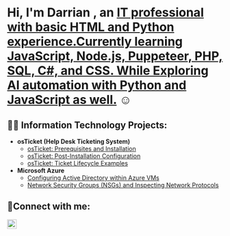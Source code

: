 <h1>Hi, I'm Darrian , an <a href="https://www.linkedin.com/in/darrian-hibbert/">IT professional with basic HTML and Python experience.Currently learning JavaScript, Node.js, Puppeteer, PHP, SQL, C#, and CSS. While Exploring AI automation with Python and JavaScript as well.</a> ☺ </h1>

<h2>👨‍💻 Information Technology Projects:</h2>

- <b>osTicket (Help Desk Ticketing System)</b>
  - [osTicket: Prerequisites and Installation](https://github.com/Darrianhibbert/osticket-prereqs.git)
  - [osTicket: Post-Installation Configuration](https://github.com/Darrianhibbert/post-install-config.git)
  - [osTicket: Ticket Lifecycle Examples](https://github.com/Darrianhibbert/ticket-lifecycle.git)
- <b>Microsoft Azure</b>
  - [Configuring Active Directory within Azure VMs](https://github.com/Darrianhibbert/configure-ad.git)
  - [Network Security Groups (NSGs) and Inspecting Network Protocols](https://github.com/joshmadakorcc/azure-network-protocols)

<h2>🤳Connect with me:</h2>

[<img align="left" alt="Josh | LinkedIn" width="22px" src="https://cdn.jsdelivr.net/npm/simple-icons@v3/icons/linkedin.svg" />][linkedin]

[linkedin]:https://www.linkedin.com/in/darrian-hibbert/

